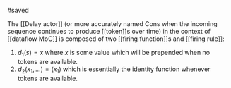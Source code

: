 #saved

The [[Delay actor]] (or more accurately named Cons when the incoming sequence continues to produce [[token]]s over time) in the context of [[dataflow MoC]] is composed of two [[firing function]]s and [[firing rule]]:
1. $d_1(s) = x$ where $x$ is some value which will be prepended when no tokens are available.
2. $d_2(x_1,\dots) = (x_1)$ which is essentially the identity function whenever tokens are available.